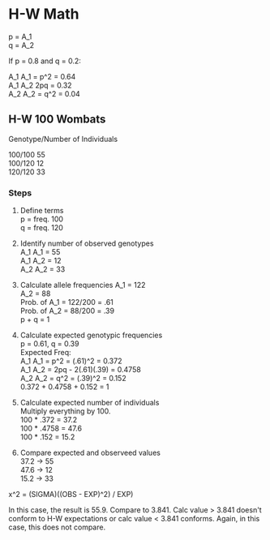 # H-W Math

p = A\_1  
q = A\_2

If p = 0.8 and q = 0.2:

A\_1 A\_1 = p^2 = 0.64  
A\_1 A\_2 2pq = 0.32  
A\_2 A\_2 = q^2 = 0.04  

## H-W 100 Wombats

Genotype/Number of Individuals

100/100 55  
100/120 12  
120/120 33

### Steps

1. Define terms  
p = freq. 100  
q = freq. 120

2. Identify number of observed genotypes  
A\_1 A\_1 = 55  
A\_1 A\_2 = 12  
A\_2 A\_2 = 33

3. Calculate allele frequencies
A\_1 = 122  
A\_2 = 88  
Prob. of A\_1 = 122/200 = .61  
Prob. of A\_2 = 88/200 = .39  
p + q = 1

4. Calculate expected genotypic frequencies  
p = 0.61, q = 0.39  
Expected Freq:  
A\_1 A\_1 = p^2 = (.61)^2 = 0.372  
A\_1 A\_2 = 2pq - 2(.61)(.39) = 0.4758  
A\_2 A\_2 = q^2 = (.39)^2 = 0.152  
0.372 + 0.4758 + 0.152 = 1

5. Calculate expected number of individuals  
Multiply everything by 100.  
100 * .372 = 37.2  
100 * .4758 = 47.6  
100 * .152 = 15.2

6. Compare expected and observeed values  
37.2 -> 55  
47.6 -> 12  
15.2 -> 33

x^2 = (SIGMA)((OBS - EXP)^2) / EXP)

In this case, the result is 55.9. Compare to 3.841. Calc value > 3.841 doesn't conform to H-W expectations or calc value < 3.841 conforms. Again, in this case, this does not compare.